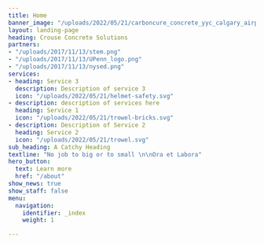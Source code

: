 ```yaml
---
title: Home
banner_image: "/uploads/2022/05/21/carboncure_concrete_yyc_calgary_airport_paving.jpg"
layout: landing-page
heading: Crouse Concrete Solutions
partners:
- "/uploads/2017/11/13/stem.png"
- "/uploads/2017/11/13/UPenn_logo.png"
- "/uploads/2017/11/13/nysed.png"
services:
- heading: Service 3
  description: Description of service 3
  icon: "/uploads/2022/05/21/helmet-safety.svg"
- description: description of services here
  heading: Service 1
  icon: "/uploads/2022/05/21/trowel-bricks.svg"
- description: Description of Service 2
  heading: Service 2
  icon: "/uploads/2022/05/21/trowel.svg"
sub_heading: A Catchy Heading
textline: "No job to big or to small \n\nOra et Labora"
hero_button:
  text: Learn more
  href: "/about"
show_news: true
show_staff: false
menu:
  navigation:
    identifier: _index
    weight: 1

---
```

